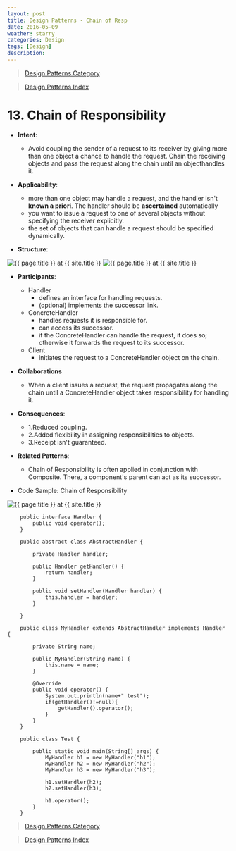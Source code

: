 ```yaml
---
layout: post
title: Design Patterns - Chain of Resp
date: 2016-05-09
weather: starry
categories: Design 
tags: [Design]
description: 
---
```


> [Design Patterns Category](http://raysxysun.github.io/categories/#Design)

> [Design Patterns Index](http://raysxysun.github.io/design/2016/04/18/DesignPatterns/)

# 13. Chain of Responsibility 

- **Intent**: 
	- Avoid coupling the sender of a request to its receiver by giving more than one object a chance to handle the request. Chain the receiving objects and pass the request along the chain until an objecthandles it.

- **Applicability**:
	- more than one object may handle a request, and the handler isn't **known a priori**. The handler should be **ascertained** automatically
	- you want to issue a request to one of several objects without specifying the receiver explicitly.
	- the set of objects that can handle a request should be specified dynamically.

- **Structure**:	

<img src="{{ site.url }}/assets/img/2016-04-18-DesignPatterns/ChainOfResponsibility1.png" alt="{{ page.title }} at {{ site.title }}">

<img src="{{ site.url }}/assets/img/2016-04-18-DesignPatterns/ChainOfResponsibility2.png" alt="{{ page.title }} at {{ site.title }}">

- **Participants**:
	- Handler
		- defines an interface for handling requests.
		- (optional) implements the successor link.
	- ConcreteHandler
		- handles requests it is responsible for.
		- can access its successor.
		- if the ConcreteHandler can handle the request, it does so; otherwise it forwards the request to its successor.
	- Client
		- initiates the request to a ConcreteHandler object on the chain.

- **Collaborations**
	- When a client issues a request, the request propagates along the chain until a ConcreteHandler object takes responsibility for handling it.
- **Consequences**:
	- 1.Reduced coupling.
	- 2.Added flexibility in assigning responsibilities to objects.
	- 3.Receipt isn't guaranteed.

- **Related Patterns**:
	- Chain of Responsibility is often applied in conjunction with Composite. There, a component's parent can act as its successor.

- Code Sample: Chain of Responsibility 

<img src="{{ site.url }}/assets/img/2016-04-18-DesignPatterns/ChainOfResponsibilitySample.png" alt="{{ page.title }} at {{ site.title }}">	

		public interface Handler {  
		    public void operator();  
		} 

		public abstract class AbstractHandler {  
		      
		    private Handler handler;  
		  
		    public Handler getHandler() {  
		        return handler;  
		    }  
		  
		    public void setHandler(Handler handler) {  
		        this.handler = handler;  
		    }  
		      
		}

		public class MyHandler extends AbstractHandler implements Handler {  
		  
		    private String name;  
		  
		    public MyHandler(String name) {  
		        this.name = name;  
		    }  
		  
		    @Override  
		    public void operator() {  
		        System.out.println(name+" test");  
		        if(getHandler()!=null){  
		            getHandler().operator();  
		        }  
		    }  
		}  

		public class Test {  
		  
		    public static void main(String[] args) {  
		        MyHandler h1 = new MyHandler("h1");  
		        MyHandler h2 = new MyHandler("h2");  
		        MyHandler h3 = new MyHandler("h3");  
		  
		        h1.setHandler(h2);  
		        h2.setHandler(h3);  
		  
		        h1.operator();  
		    }  
		} 	
		
> [Design Patterns Category](http://raysxysun.github.io/categories/#Design)

> [Design Patterns Index](http://raysxysun.github.io/design/2016/04/18/DesignPatterns/)